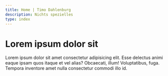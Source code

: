 ```yaml
---
title: Home | Timo Dahlenburg
description: Nichts spezielles
type: index
---
```


# Lorem ipsum dolor sit

Lorem ipsum dolor sit amet consectetur adipisicing elit. Esse delectus animi eaque ipsam quos itaque et vel alias? Obcaecati, illum! Voluptatibus, fuga. Tempora inventore amet nulla consectetur commodi illo id.